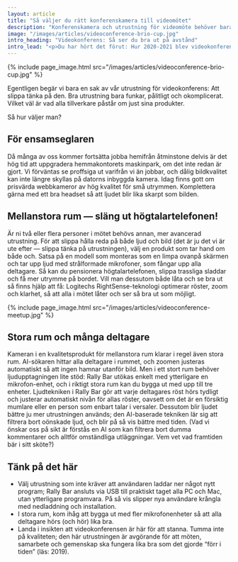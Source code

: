 ```yaml
---
layout: article
title: "Så väljer du rätt konferenskamera till videomötet"
description: "Konferenskamera och utrustning för videomöte behöver bara göra en enda sak: Fungera, stabilt, pålitligt och enkelt. Så här väljer du rätt."
image: "/images/articles/videoconference-brio-cup.jpg"
intro_heading: "Videokonferens: Så ser du bra ut på avstånd"
intro_lead: "<p>Du har hört det förut: Hur 2020-2021 blev videokonferensens år, hur vi alla kastades in i en ocean av videomöten där osmickrande grodperspektiv och ofrivilliga glimtar av pyjamasbyxor varvades med dåligt ljud, oskarp bild och “hallå? Hörs jag? Börje, du är mute:ad!”. </p>"
---
```

{%
  include page_image.html
  src="/images/articles/videoconference-brio-cup.jpg"
%}

Egentligen begär vi bara en sak av vår utrustning för videokonferens: Att slippa tänka på den. Bra utrustning bara funkar, pålitligt och okomplicerat. Vilket väl är vad alla tillverkare påstår om just sina produkter.

Så hur väljer man?

## För ensamseglaren

Då många av oss kommer fortsätta jobba hemifrån åtminstone delvis är det hög tid att uppgradera hemmakontorets maskinpark, om det inte redan är gjort. Vi förväntas se proffsiga ut varifrån vi än jobbar, och dålig bildkvalitet kan inte längre skyllas på datorns inbyggda kamera. Idag finns gott om prisvärda webbkameror av hög kvalitet för små utrymmen. Komplettera gärna med ett bra headset så att ljudet blir lika skarpt som bilden.

## Mellanstora rum — släng ut högtalartelefonen!

Är ni två eller flera personer i mötet behövs annan, mer avancerad utrustning. För att slippa hålla reda på både ljud och bild (det är ju det vi är ute efter — slippa tänka på utrustningen), välj en produkt som tar hand om både och. Satsa på en modell som monteras som en limpa ovanpå skärmen och tar upp ljud med strålformade mikrofoner, som fångar upp alla deltagare. Så kan du pensionera högtalartelefonen, slippa trassliga sladdar och få mer utrymme på bordet. Vill man dessutom både låta och se bra ut så finns hjälp att få: Logitechs RightSense-teknologi optimerar röster, zoom och klarhet, så att alla i mötet låter och ser så bra ut som möjligt.

{%
  include page_image.html
  src="/images/articles/videoconference-meetup.jpg"
%}

## Stora rum och många deltagare

Kameran i en kvalitetsprodukt för mellanstora rum klarar i regel även stora rum. AI-sökaren hittar alla deltagare i rummet, och zoomen justeras automatiskt så att ingen hamnar utanför bild. Men i ett stort rum behöver ljudupptagningen lite stöd: Rally Bar utökas enkelt med ytterligare en mikrofon-enhet, och i riktigt stora rum kan du bygga ut med upp till tre enheter. Ljudtekniken i Rally Bar gör att varje deltagares röst hörs tydligt och justerar automatiskt nivån för allas röster, oavsett om det är en försiktig mumlare eller en person som enbart talar i versaler. Dessutom blir ljudet bättre ju mer utrustningen används; den AI-baserade tekniken lär sig att filtrera bort oönskade ljud, och blir på så vis bättre med tiden.
(Vad vi önskar oss på sikt är förstås en AI som kan filtrera bort dumma kommentarer och alltför omständliga utläggningar. Vem vet vad framtiden bär i sitt sköte?)

## Tänk på det här

- Välj utrustning som inte kräver att användaren laddar ner något nytt program; Rally Bar ansluts via USB till praktiskt taget alla PC och Mac, utan ytterligare programvara. På så vis slipper nya användare krångla med nedladdning och installation.
- I stora rum, kom ihåg att bygga ut med fler mikrofonenheter så att alla deltagare hörs (och hör)  lika bra.
- Landa i insikten att videokonferensen är här för att stanna. Tumma inte på kvaliteten; den här utrustningen är avgörande för att möten, samarbete och gemenskap ska fungera lika bra som det gjorde “förr i tiden” (läs: 2019).
